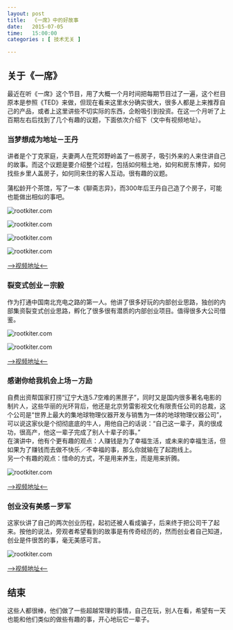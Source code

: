 ```yaml
---
layout: post
title:  《一席》中的好故事
date:   2015-07-05
time:   15:00:00
categories : [ 技术无关 ]

---
```


## 关于《一席》
最近在听《一席》这个节目，用了大概一个月时间把每期节目过了一遍，这个栏目原本是参照《TED》来做，但现在看来这里水分确实很大，很多人都是上来推荐自己的产品，或者上这里讲些不切实际的东西，企盼吸引到投资。在这一个月听了上百期左右后找到了几个有趣的议题，下面依次介绍下（文中有视频地址）。

### 当梦想成为地址－王丹

讲者是个丁克家庭，夫妻两人在荒郊野岭盖了一栋房子，吸引外来的人来住讲自己的故事。而这个议题是要介绍整个过程，包括如何租土地，如何和房东博弈，如何找些乡里人盖房子，如何同来住的客人互动。很有趣的议题。

蒲松龄开个茶馆，写了一本《聊斋志异》，而300年后王丹自己造了个房子，可能也能做出相似的事吧。

![rootkiter.com](http://rootkiter.com/images/2015_07_05_14_17/1.jpg)

![rootkiter.com](http://rootkiter.com/images/2015_07_05_14_17/1_1.jpg)

![rootkiter.com](http://rootkiter.com/images/2015_07_05_14_17/1_2.jpg)

![rootkiter.com](http://rootkiter.com/images/2015_07_05_14_17/1_3.jpg)

[—>视频地址<—](http://v.youku.com/v_show/id_XODUwMDI0MTEy.html?from=y1.2-2.4.42)
### 裂变式创业－宗毅
作为打通中国南北充电之路的第一人。他讲了很多好玩的内部创业思路，独创的内部集资裂变式创业思路，孵化了很多很有潜质的内部创业项目。值得很多大公司借鉴。

![rootkiter.com](http://rootkiter.com/images/2015_07_05_14_17/2.jpg)

![rootkiter.com](http://rootkiter.com/images/2015_07_05_14_17/2_1.png)

[—>视频地址<—](http://v.youku.com/v_show/id_XODQ0MjYzMjg0.html)

### 感谢你给我机会上场－方励
自费出资帮国家打捞“辽宁大连5.7空难的黑匣子”，同时又是国内很多著名电影的制片人，这些华丽的光环背后，他还是北京劳雷影视文化有限责任公司的总裁，这个公司是“世界上最大的集地球物理仪器开发与销售为一体的地球物理仪器公司”，可以说这家伙是个彻彻底底的牛人，用他自己的话说：“自己这一辈子，真的很成功，很高产，他这一辈子完成了别人十辈子的事。”  
在演讲中，他有个更有趣的观点：人赚钱是为了幸福生活，或未来的幸福生活，但如果为了赚钱而去做不快乐／不幸福的事，那么你就输在了起跑线上。  
另一个有趣的观点：惜命的方式，不是用来养生，而是用来折腾。

![rootkiter.com](http://rootkiter.com/images/2015_07_05_14_17/3.png)

[—>视频地址<—](http://v.youku.com/v_show/id_XNzg2MDQyNzYw.html)

### 创业没有美感－罗军
这家伙讲了自己的两次创业历程，起初还被人看成骗子，后来终于把公司干了起来。按他的说法，旁观者希望看到的故事是有传奇经历的，然而创业者自己知道，创业是件很苦的事，毫无美感可言。

![rootkiter.com](http://rootkiter.com/images/2015_07_05_14_17/4.jpg)

[—>视频地址<—](http://v.youku.com/v_show/id_XNzYyODM5OTEy.html)

## 结束  
这些人都很棒，他们做了一些超越常理的事情，自己在玩，别人在看，希望有一天也能和他们类似的做些有趣的事，开心地玩它一辈子。

